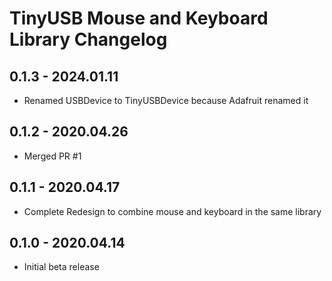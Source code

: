 #  TinyUSB Mouse and Keyboard Library Changelog

## 0.1.3 - 2024.01.11

- Renamed USBDevice to TinyUSBDevice because Adafruit renamed it

## 0.1.2 - 2020.04.26

- Merged PR #1

## 0.1.1 - 2020.04.17

- Complete Redesign to combine mouse and keyboard in the same library

## 0.1.0 - 2020.04.14

- Initial beta release
